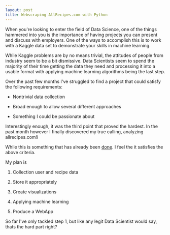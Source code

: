 ```yaml
---
layout: post
title: Webscraping AllRecipes.com with Python
---
```


When you're looking to enter the field of Data Science, one of the things hammered into you is the importance of having projects you can present and discuss with employers.  One of the ways to accomplish this is to work with a Kaggle data set to demonstrate your skills in machine learning.

While Kaggle problems are by no means trivial, the attitudes of people from industry seem to be a bit dismissive.  Data Scientists seem to spend the majority of their time getting the data they need and processing it into a usable format with applying machine learning algorithms being the last step.

Over the past few months I've struggled to find a project that could satisfy the following requirements:

* Nontrivial data collection 

* Broad enough to allow several different approaches

* Something I could be passionate about

Interestingly enough, it was the third point that proved the hardest.  In the past month however I finally discovered my true calling, analyzing allrecipes.com!i

While this is something that has already been [done](http://www.princeton.edu/~jmcohen/recipe-recommendation.pdf).  I feel the it satisfies the above criteria.  

My plan is

1. Collection user and recipe data

2. Store it appropriately

3. Create visualizations

4. Applying machine learning

5. Produce a WebApp


So far I've only tackled step 1, but like any legit Data Scientist would say, thats the hard part right?

